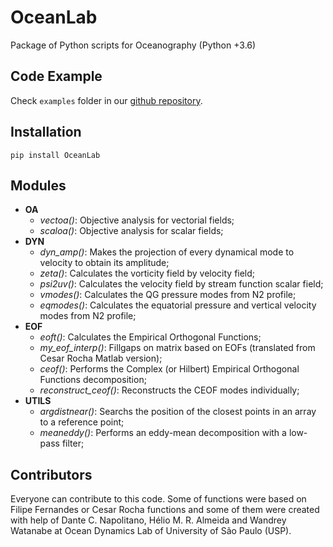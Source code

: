 # OceanLab

Package of Python scripts for Oceanography  (Python +3.6)

## Code Example

Check `examples` folder in our [github repository](github.com/OceanLabPy/OceanLab/tree/master/examples).

## Installation

`pip install OceanLab`

## Modules

- **OA**
  - *vectoa()*: Objective analysis for vectorial fields;
  - *scaloa()*: Objective analysis for scalar fields;
- **DYN**
  - *dyn_amp()*: Makes the projection of every dynamical mode to velocity to obtain its amplitude;
  - *zeta()*: Calculates the vorticity field by velocity field;
  - *psi2uv()*: Calculates the velocity field by stream function scalar field;
  - *vmodes()*: Calculates the QG pressure modes from N2 profile;
  - *eqmodes()*: Calculates the equatorial pressure and vertical velocity modes from N2 profile;
- **EOF**
  - *eoft()*: Calculates the Empirical Orthogonal Functions;
  - *my_eof_interp()*: Fillgaps on matrix based on EOFs (translated from Cesar Rocha Matlab version);
  - *ceof()*: Performs the Complex (or Hilbert) Empirical Orthogonal Functions decomposition;
  - *reconstruct_ceof()*: Reconstructs the CEOF modes individually;
- **UTILS**
  - *argdistnear()*: Searchs the position of the closest points in an array to a reference point;
  - *meaneddy()*: Performs an eddy-mean decomposition with a low-pass filter;


## Contributors

Everyone can contribute to this code. Some of functions were based on Filipe Fernandes or Cesar Rocha functions and some of them were created with help of Dante C. Napolitano, Hélio M. R. Almeida and Wandrey Watanabe at Ocean Dynamics Lab of University of São Paulo (USP).
